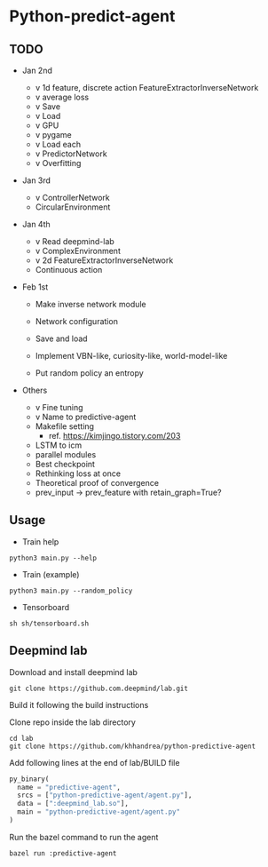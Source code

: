 # Python-predict-agent

## TODO
- Jan 2nd
  - v 1d feature, discrete action FeatureExtractorInverseNetwork
  - v average loss
  - v Save
  - v Load
  - v GPU
  - v pygame
  - v Load each
  - v PredictorNetwork
  - v Overfitting

- Jan 3rd
  - v ControllerNetwork
  - CircularEnvironment

- Jan 4th
  - v Read deepmind-lab
  - v ComplexEnvironment
  - v 2d FeatureExtractorInverseNetwork
  - Continuous action

- Feb 1st
  - Make inverse network module
  - Network configuration
  - Save and load

  - Implement VBN-like, curiosity-like, world-model-like
  - Put random policy an entropy

- Others
  - v Fine tuning
  - v Name to predictive-agent
  - Makefile setting
    - ref. https://kimjingo.tistory.com/203
  - LSTM to icm
  - parallel modules
  - Best checkpoint
  - Rethinking loss at once
  - Theoretical proof of convergence
  - prev_input -> prev_feature with retain_graph=True?

## Usage
- Train help
```
python3 main.py --help
```

- Train (example)
```
python3 main.py --random_policy
```

- Tensorboard
```
sh sh/tensorboard.sh
```

## Deepmind lab
Download and install deepmind lab
```shell
git clone https://github.com.deepmind/lab.git
```

Build it following the build instructions

Clone repo inside the lab directory
```shell
cd lab
git clone https://github.com/khhandrea/python-predictive-agent
```

Add following lines at the end of lab/BUILD file
```python
py_binary(
  name = "predictive-agent",
  srcs = ["python-predictive-agent/agent.py"],
  data = [":deepmind_lab.so"],
  main = "python-predictive-agent/agent.py"
)
```

Run the bazel command to run the agent
```shell
bazel run :predictive-agent
```
